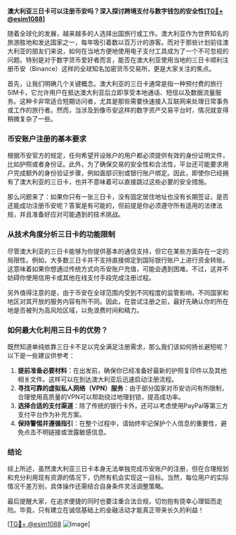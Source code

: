 **澳大利亚三日卡可以注册币安吗？深入探讨跨境支付与数字钱包的安全性[[TG💪+ @esim1088](https://t.me/s/esim1088)]**

随着全球化的发展，越来越多的人选择出国旅行或工作。澳大利亚作为世界知名的旅游胜地和发达国家之一，每年吸引着数以百万计的游客。而对于那些计划前往澳大利亚的朋友们来说，如何在当地方便地使用电子支付工具成为了一个不可忽视的问题。特别是对于数字货币爱好者而言，能否在澳大利亚使用当地的三日卡顺利注册币安（Binance）这样的全球知名加密货币交易所，更是大家关注的焦点。

首先，让我们明确几个关键概念。澳大利亚的三日卡通常是指一种预付费的旅行SIM卡，它允许用户在抵达澳大利亚后立即享受本地通话、短信以及数据流量服务。这种卡非常适合短期访问者，尤其是那些需要快速接入互联网来处理日常事务或工作的旅行者。然而，当涉及到像币安这样的数字资产交易平台时，情况就变得稍微复杂了一些。

### 币安账户注册的基本要求

根据币安官方的规定，任何希望开设账户的用户都必须提供有效的身份证明文件，比如护照或者身份证。此外，为了确保交易的安全性和合法性，平台还可能要求用户完成额外的身份验证步骤，例如面部识别或银行账户绑定。因此，即使你已经拥有了澳大利亚的三日卡，也并不意味着可以直接跳过这些必要的安全措施。

那么问题来了：如果你只有一张三日卡，没有固定居住地址也没有长期签证，是否还能成功注册币安呢？答案是有可能的，但前提是你必须遵守所有适用的法律法规，并且准备好应对可能遇到的技术挑战。

### 从技术角度分析三日卡的功能限制

尽管澳大利亚的三日卡能够为你提供基本的通信支持，但它在某些方面存在一定的局限性。例如，大多数三日卡并不支持直接绑定到国际银行账户上进行资金转账。这意味着如果你想通过传统方式向币安账户充值，可能会遇到困难。不过，这并不妨碍你使用信用卡或其他在线支付手段完成注册过程。

另外值得注意的是，由于币安在全球范围内受到不同程度的监管影响，不同国家和地区对其开放的服务内容有所不同。因此，在尝试注册之前，最好先确认你的所在地是否被列为高风险区域，以免浪费时间和精力。

### 如何最大化利用三日卡的优势？

既然知道单纯依靠三日卡不足以完全满足注册需求，那么我们该如何扬长避短呢？以下是一些建议供参考：

1. **提前准备必要材料**：在出发前，确保你已经准备好最新的护照复印件以及其他相关文件。这样可以在到达澳大利亚后迅速启动注册流程。
2. **寻找可靠的虚拟私人网络（VPN）服务**：由于部分国家对币安访问有所限制，合理使用高质量的VPN可以帮助绕过地理封锁，提高成功率。
3. **选择合适的支付渠道**：除了传统的银行卡外，还可以考虑使用PayPal等第三方支付平台作为补充方案。
4. **保持警惕并遵循指引**：在整个过程中，请始终牢记保护个人信息的重要性，避免点击不明链接或泄露敏感信息。

### 结论

综上所述，虽然澳大利亚三日卡本身无法单独完成币安账户的注册，但在合理规划和充分利用现有资源的情况下，仍然有机会实现这一目标。当然，每位用户的实际情况千差万别，具体操作还需结合自身条件灵活调整策略。

最后提醒大家，在追求便捷的同时也要注重合法合规，切勿抱有侥幸心理铤而走险。毕竟，只有建立在诚信基础上的金融活动才能真正带来长久的利益！

[[TG💪+ @esim1088](https://t.me/s/esim1088) ![Image](https://i.postimg.cc/4NQfJmqS/Snipaste-2025-05-13-00-14-12.png)]